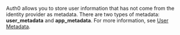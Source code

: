 Auth0 allows you to store user information that has not come from the identity provider as metadata. There are two types of metadata: **user_metadata** and **app_metadata**. For more information, see [User Metadata](/metadata).
